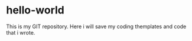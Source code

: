 # hello-world
This is my GIT repository. Here i will save my coding themplates and code that i wrote.
